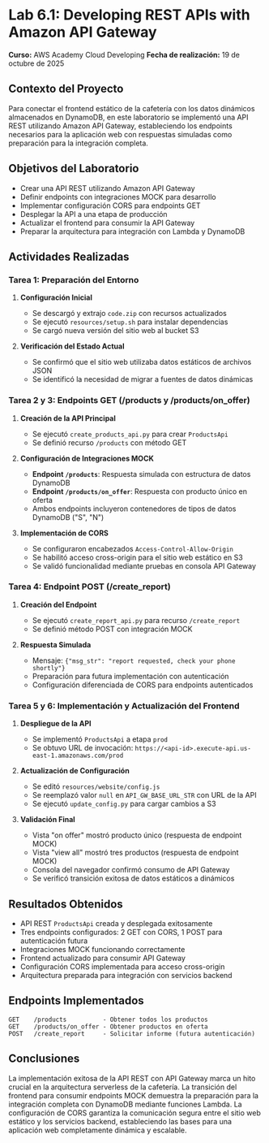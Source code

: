 # Lab 6.1: Developing REST APIs with Amazon API Gateway
**Curso:** AWS Academy Cloud Developing
**Fecha de realización:** 19 de octubre de 2025

## Contexto del Proyecto
Para conectar el frontend estático de la cafetería con los datos dinámicos almacenados en DynamoDB, en este laboratorio se implementó una API REST utilizando Amazon API Gateway, estableciendo los endpoints necesarios para la aplicación web con respuestas simuladas como preparación para la integración completa.

## Objetivos del Laboratorio
- Crear una API REST utilizando Amazon API Gateway
- Definir endpoints con integraciones MOCK para desarrollo
- Implementar configuración CORS para endpoints GET
- Desplegar la API a una etapa de producción
- Actualizar el frontend para consumir la API Gateway
- Preparar la arquitectura para integración con Lambda y DynamoDB

## Actividades Realizadas

### Tarea 1: Preparación del Entorno
1. **Configuración Inicial**
   - Se descargó y extrajo `code.zip` con recursos actualizados
   - Se ejecutó `resources/setup.sh` para instalar dependencias
   - Se cargó nueva versión del sitio web al bucket S3

2. **Verificación del Estado Actual**
   - Se confirmó que el sitio web utilizaba datos estáticos de archivos JSON
   - Se identificó la necesidad de migrar a fuentes de datos dinámicas

### Tarea 2 y 3: Endpoints GET (/products y /products/on_offer)
1. **Creación de la API Principal**
   - Se ejecutó `create_products_api.py` para crear `ProductsApi`
   - Se definió recurso `/products` con método GET

2. **Configuración de Integraciones MOCK**
   - **Endpoint `/products`**: Respuesta simulada con estructura de datos DynamoDB
   - **Endpoint `/products/on_offer`**: Respuesta con producto único en oferta
   - Ambos endpoints incluyeron contenedores de tipos de datos DynamoDB ("S", "N")

3. **Implementación de CORS**
   - Se configuraron encabezados `Access-Control-Allow-Origin`
   - Se habilitó acceso cross-origin para el sitio web estático en S3
   - Se validó funcionalidad mediante pruebas en consola API Gateway

### Tarea 4: Endpoint POST (/create_report)
1. **Creación del Endpoint**
   - Se ejecutó `create_report_api.py` para recurso `/create_report`
   - Se definió método POST con integración MOCK

2. **Respuesta Simulada**
   - Mensaje: `{"msg_str": "report requested, check your phone shortly"}`
   - Preparación para futura implementación con autenticación
   - Configuración diferenciada de CORS para endpoints autenticados

### Tarea 5 y 6: Implementación y Actualización del Frontend
1. **Despliegue de la API**
   - Se implementó `ProductsApi` a etapa `prod`
   - Se obtuvo URL de invocación: `https://<api-id>.execute-api.us-east-1.amazonaws.com/prod`

2. **Actualización de Configuración**
   - Se editó `resources/website/config.js`
   - Se reemplazó valor `null` en `API_GW_BASE_URL_STR` con URL de la API
   - Se ejecutó `update_config.py` para cargar cambios a S3

3. **Validación Final**
   - Vista "on offer" mostró producto único (respuesta de endpoint MOCK)
   - Vista "view all" mostró tres productos (respuesta de endpoint MOCK)
   - Consola del navegador confirmó consumo de API Gateway
   - Se verificó transición exitosa de datos estáticos a dinámicos

## Resultados Obtenidos
- API REST `ProductsApi` creada y desplegada exitosamente
- Tres endpoints configurados: 2 GET con CORS, 1 POST para autenticación futura
- Integraciones MOCK funcionando correctamente
- Frontend actualizado para consumir API Gateway
- Configuración CORS implementada para acceso cross-origin
- Arquitectura preparada para integración con servicios backend

## Endpoints Implementados
```http
GET    /products          - Obtener todos los productos
GET    /products/on_offer - Obtener productos en oferta
POST   /create_report     - Solicitar informe (futura autenticación)
 ```
## Conclusiones
La implementación exitosa de la API REST con API Gateway marca un hito crucial en la arquitectura serverless de la cafetería. La transición del frontend para consumir endpoints MOCK demuestra la preparación para la integración completa con DynamoDB mediante funciones Lambda. La configuración de CORS garantiza la comunicación segura entre el sitio web estático y los servicios backend, estableciendo las bases para una aplicación web completamente dinámica y escalable.
